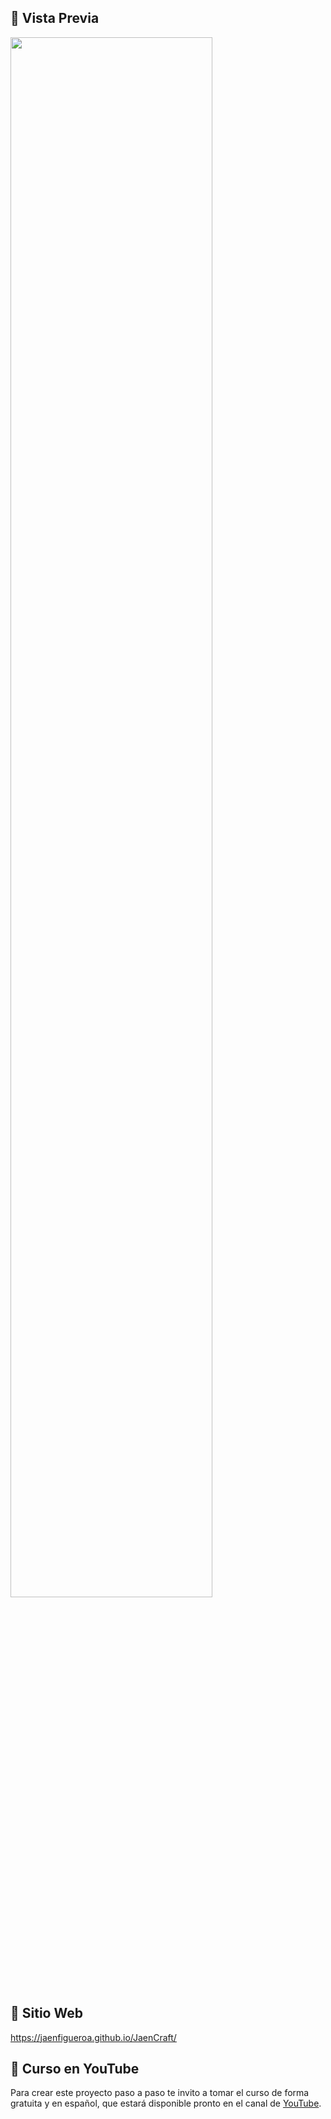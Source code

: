 ## 📌 Vista Previa

<div >
  <img src="./assets/preview2.gif" align="center" style="width: 80%" />
</div>

## 📌 Sitio Web

https://jaenfigueroa.github.io/JaenCraft/

## 📌 Curso en YouTube
Para crear este proyecto paso a paso te invito a tomar el curso de forma gratuita y en español, que estará disponible pronto en el canal de [YouTube](https://www.youtube.com/@JaenDeveloper).

